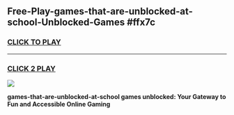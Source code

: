 
## Free-Play-games-that-are-unblocked-at-school-Unblocked-Games #ffx7c
<h3>
<a href="https://news.freeplayer.one?title=games-that-are-unblocked-at-school&ref=8M">CLICK TO PLAY</a></h3>
<hr>

<h3>
<a href="https://news.freeplayer.one?title=games-that-are-unblocked-at-school&ref=8M">CLICK 2 PLAY</a>
  
</h3>

<a href="https://news.freeplayer.one?title=games-that-are-unblocked-at-school&ref=8M"><img src="https://clearcache.store/games.png"></a>


**games-that-are-unblocked-at-school games unblocked: Your Gateway to Fun and Accessible Online Gaming**
